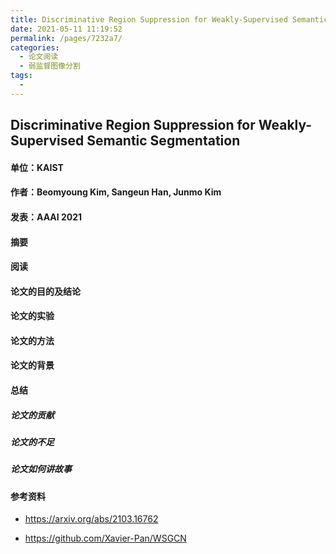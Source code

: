 ```yaml
---
title: Discriminative Region Suppression for Weakly-Supervised Semantic Segmentation
date: 2021-05-11 11:19:52
permalink: /pages/7232a7/
categories:
  - 论文阅读
  - 弱监督图像分割
tags:
  - 
---
```

## Discriminative Region Suppression for Weakly-Supervised Semantic Segmentation

#### 单位：KAIST

#### 作者：Beomyoung Kim, Sangeun Han, Junmo Kim

#### 发表：AAAI 2021

#### 摘要



#### 阅读



#### 论文的目的及结论



#### 论文的实验



#### 论文的方法



#### 论文的背景



#### 总结

##### 论文的贡献

##### 论文的不足

##### 论文如何讲故事

#### 参考资料

- https://arxiv.org/abs/2103.16762

- https://github.com/Xavier-Pan/WSGCN

